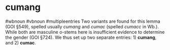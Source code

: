 # cumang
#wbnoun
#vbnoun
#multipleentries
Two variants are found for this lemma (GOI §549), spelled usually *cumang* and *cumac* (spelled *cumacc* in Wb.). While both are masculine o-stems here is insufficient evidence to determine the gender (GOI §724). We thus set up two separate entries: 1) **cumang**, and 2) **cumac**.
